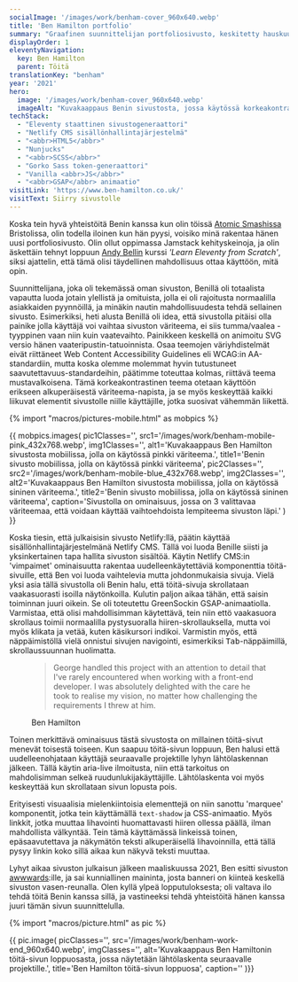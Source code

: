 ```yaml
---
socialImage: '/images/work/benham-cover_960x640.webp'
title: 'Ben Hamilton portfolio'
summary: "Graafinen suunnittelijan portfoliosivusto, keskitetty hauskuuteen ja visuaaliseen innostukseen ilman, että saavutettavuus jää unohtamatta."
displayOrder: 1
eleventyNavigation:
  key: Ben Hamilton
  parent: Töitä
translationKey: "benham"
year: '2021'
hero:
  image: '/images/work/benham-cover_960x640.webp'
  imageAlt: "Kuvakaappaus Benin sivustosta, jossa käytössä korkeakontrastinen väriteeema."
techStack:
  - "Eleventy staattinen sivustogeneraattori"
  - "Netlify CMS sisällönhallintajärjestelmä"
  - "<abbr>HTML5</abbr>"
  - "Nunjucks"
  - "<abbr>SCSS</abbr>"
  - "Gorko Sass token-generaattori"
  - "Vanilla <abbr>JS</abbr>"
  - "<abbr>GSAP</abbr> animaatio"
visitLink: 'https://www.ben-hamilton.co.uk/'
visitText: Siirry sivustolle
---
```


Koska tein hyvä yhteistöitä Benin kanssa kun olin töissä [Atomic Smashissa](https://www.atomicsmash.co.uk/) Bristolissa, olin todella iloinen kun hän pyysi, voisiko minä rakentaa hänen uusi portfoliosivusto. Olin ollut oppimassa Jamstack kehityskeinoja, ja olin äskettäin tehnyt loppuun [Andy Bellin](https://piccalil.li/) kurssi <span lang="en">_'Learn Eleventy from Scratch'_</span>, siksi ajattelin, että tämä olisi täydellinen mahdollisuus ottaa käyttöön, mitä opin.

Suunnittelijana, joka oli tekemässä oman sivuston, Benillä oli totaalista vapautta luoda jotain ylellistä ja omituista, jolla ei oli rajoitusta normaalilla asiakkaiden pyynnöillä, ja minäkin nautin mahdollisuudesta tehdä sellainen sivusto. Esimerkiksi, heti alusta Benillä oli idea, että sivustolla pitäisi olla painike jolla käyttäjä voi vaihtaa sivuston väriteema, ei siis tumma/vaalea -tyyppinen vaan niin kuin vaatevaihto. Painikkeen keskellä on animoitu SVG versio hänen vaateripustin-tatuoinnista. Osaa teemojen väriyhdistelmät eivät riittäneet <span lang="en">Web Content Accessibility Guidelines</span> eli <abbr>WCAG</abbr>:in AA-standardiin, mutta koska olemme molemmat hyvin tutustuneet saavutettavuus-standardeihin, päätimme toteuttaa kolmas, riittävä teema mustavalkoisena. Tämä korkeakontrastinen teema otetaan käyttöön erikseen alkuperäisestä väriteema-napista, ja se myös keskeyttää kaikki liikuvat elementit sivustolle niille käyttäjille, jotka suosivat vähemmän liikettä.

{% import "macros/pictures-mobile.html" as mobpics %}

{{ mobpics.images(
    pic1Classes='',
    src1='/images/work/benham-mobile-pink_432x768.webp',
    img1Classes='',
    alt1='Kuvakaappaus Ben Hamilton sivustosta mobiilissa, jolla on käytössä pinkki väriteema.',
    title1='Benin sivusto mobiilissa, jolla on käytössä pinkki väriteema',
    pic2Classes='',
    src2='/images/work/benham-mobile-blue_432x768.webp',
    img2Classes='',
    alt2='Kuvakaappaus Ben Hamilton sivustosta mobiilissa, jolla on käytössä sininen väriteema.',
    title2='Benin sivusto mobiilissa, jolla on käytössä sininen väriteema',
    caption='Sivustolla on ominaisuus, jossa on 3 valittavaa väriteemaa, että voidaan käyttää vaihtoehdoista lempiteema sivuston läpi.'
) }}

Koska tiesin, että julkaisisin sivusto Netlify:llä, päätin käyttää sisällönhallintajärjestelmänä Netlify CMS. Tällä voi luoda Benille siisti ja yksinkertainen tapa hallita sivuston sisältöä. Käytin Netlify CMS:in 'vimpaimet' ominaisuutta rakentaa uudelleenkäytettäviä komponenttia töitä-sivuille, että Ben voi luoda vaihtelevia mutta johdonmukaisia sivuja. Vielä yksi asia tällä sivustolla oli Benin halu, että töitä-sivuja skrollataan vaakasuorasti isoilla näytönkoilla. Kulutin paljon aikaa tähän, että saisin toiminnan juuri oikein. Se oli toteutettu GreenSockin <abbr>GSAP</abbr>-animaatiolla. Varmistaa, että olisi mahdollisimman käytettävä, tein niin ettö vaakasuora skrollaus toimii normaalilla pystysuoralla hiiren-skrollauksella, mutta voi myös klikata ja vetää, kuten käsikursori indikoi. Varmistin myös, että näppäimistöllä vielä onnistui sivujen navigointi, esimerkiksi <kbd>Tab</kbd>-näppäimillä, skrollaussuunnan huolimatta.

<figure class="blockquote">
    <blockquote lang="en">
        <p>
        George handled this project with an attention to detail that I've rarely encountered when working with a front-end developer. I was absolutely delighted with the care he took to realise my vision, no matter how challenging the requirements I threw at him.
        </p>
    </blockquote>
    <figcaption>Ben Hamilton</figcaption>
</figure>

Toinen merkittävä ominaisuus tästä sivustosta on millainen töitä-sivut menevät toisestä toiseen. Kun saapuu töitä-sivun loppuun, Ben halusi että uudelleenohjataan käyttäjä seuraavalle projektille lyhyn lähtölaskennan jälkeen. Tällä käytin aria-live ilmoitusta, niin että tarkoitus on mahdolisimman selkeä ruudunlukijakäyttäjille. Lähtölaskenta voi myös keskeyttää kun skrollataan sivun lopusta pois.

Erityisesti visuaalisia mielenkiintoisia elementtejä on niin sanottu 'marquee' komponentit, jotka tein käyttämällä <code lang="en">text-shadow</code> ja <abbr>CSS</abbr>-animaatio. Myös linkkit, jotka muuttaa lihavointi huomattavasti hiiren ollessa päällä, ilman mahdollista välkyntää. Tein tämä käyttämässä linkeissä toinen, epäsaavutettava ja näkymätön teksti alkuperäisellä lihavoinnilla, että tällä pysyy linkin koko sillä aikaa kun näkyvä teksti muuttaa.

Lyhyt aikaa sivuston julkaisun jälkeen maaliskuussa 2021, Ben esitti sivuston [awwwards](https://www.awwwards.com/):ille, ja sai kunniallinen maininta, josta banneri on kiinteä keskellä sivuston vasen-reunalla. Olen kyllä ylpeä lopputuloksesta; oli valtava ilo tehdä töitä Benin kanssa sillä, ja vastineeksi tehdä yhteistöitä hänen kanssa juuri tämän sivun suunnittelulla.

{% import "macros/picture.html" as pic %}

{{ pic.image(
    picClasses='',
    src='/images/work/benham-work-end_960x640.webp',
    imgClasses='',
    alt='Kuvakaappaus Ben Hamiltonin töitä-sivun loppuosasta, jossa näytetään lähtölaskenta seuraavalle projektille.',
    title='Ben Hamilton töitä-sivun loppuosa',
    caption=''
)}}